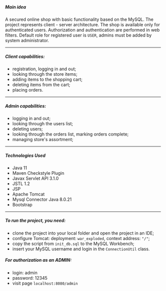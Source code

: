 ##### Main idea
A secured online shop with basic functionality based on the MySQL. The project represents client - server architecture.
The shop is available only for authenticated users. Authorization and authentication are performed in web filters. 
Default role for registered user is `USER`, admins must be added by system administrator.

_____________

##### Client capabilities:
- registration, logging in and out;
- looking through the store items;
- adding items to the shopping cart;
- deleting items from the cart;
- placing orders.

_____________

##### Admin capabilities:
- logging in and out;
- looking through the users list;
- deleting users;
- looking through the orders list, marking orders complete;
- managing store's assortment;

_____________

##### Technologies Used
- Java 11
- Maven Checkstyle Plugin
- Javax Servlet API 3.1.0
- JSTL 1.2
- JSP
- Apache Tomcat
- Mysql Connector Java 8.0.21
- Bootstrap

____________

##### To run the project, you need:
- clone the project into your local folder and open the project in an IDE;
- configure Tomcat: deployment: `war_exploded`, context address: `"/"`;
- copy the script from `init_db.sql` to the MySQL Workbench;
- insert your MySQL username and login in the `ConnectionUtil` class.

##### For authorization as an ADMIN:
- login: admin
- password: 12345
- visit page `localhost:8080/admin`